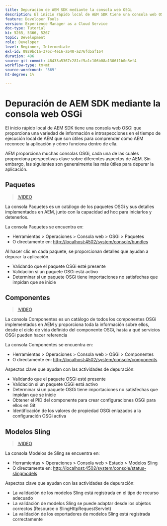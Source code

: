 ```yaml
---
title: Depuración de AEM SDK mediante la consola web OSGi
description: El inicio rápido local de AEM SDK tiene una consola web OSGi que proporciona una variedad de información e introspecciones en el tiempo de ejecución local de AEM que son útiles para comprender cómo AEM reconoce la aplicación y cómo funciona dentro de ella.
feature: Developer Tools
version: Experience Manager as a Cloud Service
doc-type: Tutorial
kt: 5265, 5366, 5267
topic: Development
role: Developer
level: Beginner, Intermediate
exl-id: 0929bc1a-376c-4e16-a540-a276fd5af164
duration: 486
source-git-commit: 48433a5367c281cf5a1c106b08a1306f1b0e8ef4
workflow-type: tm+mt
source-wordcount: '369'
ht-degree: 1%

---
```


# Depuración de AEM SDK mediante la consola web OSGi

El inicio rápido local de AEM SDK tiene una consola web OSGi que proporciona una variedad de información e introspecciones en el tiempo de ejecución local de AEM que son útiles para comprender cómo AEM reconoce la aplicación y cómo funciona dentro de ella.

AEM proporciona muchas consolas OSGi, cada una de las cuales proporciona perspectivas clave sobre diferentes aspectos de AEM. Sin embargo, las siguientes son generalmente las más útiles para depurar la aplicación.

## Paquetes

>[!VIDEO](https://video.tv.adobe.com/v/34335?quality=12&learn=on)

La consola Paquetes es un catálogo de los paquetes OSGi y sus detalles implementados en AEM, junto con la capacidad ad hoc para iniciarlos y detenerlos.

La consola Paquetes se encuentra en:

+ Herramientas > Operaciones > Consola web > OSGi > Paquetes
+ O directamente en: [http://localhost:4502/system/console/bundles](http://localhost:4502/system/console/bundles)

Al hacer clic en cada paquete, se proporcionan detalles que ayudan a depurar la aplicación.

+ Validando que el paquete OSGi esté presente
+ Validación si un paquete OSGi está activo
+ Determinar si un paquete OSGi tiene importaciones no satisfechas que impidan que se inicie

## Componentes

>[!VIDEO](https://video.tv.adobe.com/v/34336?quality=12&learn=on)

La consola Componentes es un catálogo de todos los componentes OSGi implementados en AEM y proporciona toda la información sobre ellos, desde el ciclo de vida definido del componente OSGi, hasta a qué servicios OSGi pueden hacer referencia

La consola Componentes se encuentra en:

+ Herramientas > Operaciones > Consola web > OSGi > Componentes
+ O directamente en: [http://localhost:4502/system/console/components](http://localhost:4502/system/console/components)

Aspectos clave que ayudan con las actividades de depuración:

+ Validando que el paquete OSGi esté presente
+ Validación si un paquete OSGi está activo
+ Determinar si un paquete OSGi tiene importaciones no satisfechas que impidan que se inicie
+ Obtener el PID del componente para crear configuraciones OSGi para ellos en Git
+ Identificación de los valores de propiedad OSGi enlazados a la configuración OSGi activa

## Modelos Sling

>[!VIDEO](https://video.tv.adobe.com/v/34337?quality=12&learn=on)

La consola Modelos de Sling se encuentra en:

+ Herramientas > Operaciones > Consola web > Estado > Modelos Sling
+ O directamente en: [http://localhost:4502/system/console/status-slingmodels](http://localhost:4502/system/console/status-slingmodels)

Aspectos clave que ayudan con las actividades de depuración:

+ La validación de los modelos Sling está registrada en el tipo de recurso adecuado
+ La validación de modelos Sling se puede adaptar desde los objetos correctos (Resource o SlingHttpRequestServlet)
+ La validación de los exportadores de modelos Sling está registrada correctamente
